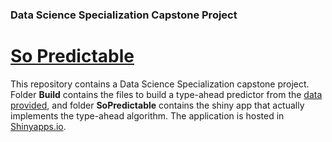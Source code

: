 ### Data Science Specialization Capstone Project
# [So Predictable](https://mei128.shinyapps.io/SoPredictable/)
This repository contains a Data Science Specialization capstone project. Folder **Build** contains the files to build a type-ahead predictor from the [data provided](https://d396qusza40orc.cloudfront.net/dsscapstone/dataset/Coursera-SwiftKey.zip), and folder **SoPredictable** contains the shiny app that actually implements the type-ahead algorithm. The application is hosted in [Shinyapps.io](https://mei128.shinyapps.io/SoPredictable/).
